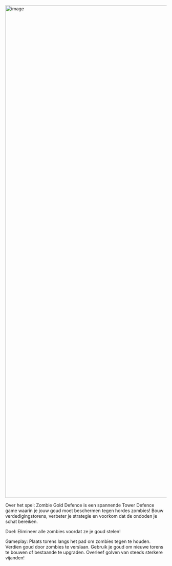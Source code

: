 <img width="1024" height="1536" alt="image" src="https://github.com/user-attachments/assets/cd2998fa-4a6e-47e1-b052-3400ea9777b2" />

Over het spel:
Zombie Gold Defence is een spannende Tower Defence game waarin je jouw goud moet beschermen tegen hordes zombies! Bouw verdedigingstorens, verbeter je strategie en voorkom dat de ondoden je schat bereiken.

Doel:
Elimineer alle zombies voordat ze je goud stelen!

Gameplay:
Plaats torens langs het pad om zombies tegen te houden.
Verdien goud door zombies te verslaan.
Gebruik je goud om nieuwe torens te bouwen of bestaande te upgraden.
Overleef golven van steeds sterkere vijanden!
